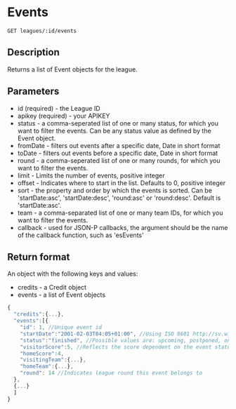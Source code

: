 # Events

    GET leagues/:id/events

## Description
Returns a list of Event objects for the league.

## Parameters
* id (required) - the League ID
* apikey (required) - your APIKEY
* status - a comma-seperated list of one or many status, for which you want to filter the events. Can be any status value as defined by the Event object.
* fromDate - filters out events after a specific date, Date in short format
* toDate - filters out events before a specific date, Date in short format
* round - a comma-seperated list of one or many rounds, for which you want to filter the events.
* limit - Limits the number of events, positive integer
* offset - Indicates where to start in the list. Defaults to 0, positive integer
* sort - the property and order by which the events is sorted. Can be 'startDate:asc', 'startDate:desc', 'round:asc' or 'round:desc'. Default is 'startDate:asc'.
* team - a comma-separated list of one or many team IDs, for which you want to filter the events.  
* callback - used for JSON-P callbacks, the argument should be the name of the callback function, such as 'esEvents'

## Return format
An object with the following keys and values:
* credits - a Credit object
* events - a list of Event objects

```javascript
{
  "credits":{...},
  "events":[{
    "id": 1, //Unique event id
    "startDate":"2001-02-03T04:05+01:00", //Using ISO 8601 http://sv.wikipedia.org/wiki/ISO_8601
    "status":"finished", //Possible values are: upcoming, postponed, ongoing, finished (future support: cancelled)
    "visitorScore":5, //Reflects the score dependent on the event status. E.g. an upcoming event has score set to null
    "homeScore":4,
    "visitingTeam":{...},
    "homeTeam":{...},
    "round": 14 //Indicates league round this event belongs to
  },
  {...}
  ]
}
```
